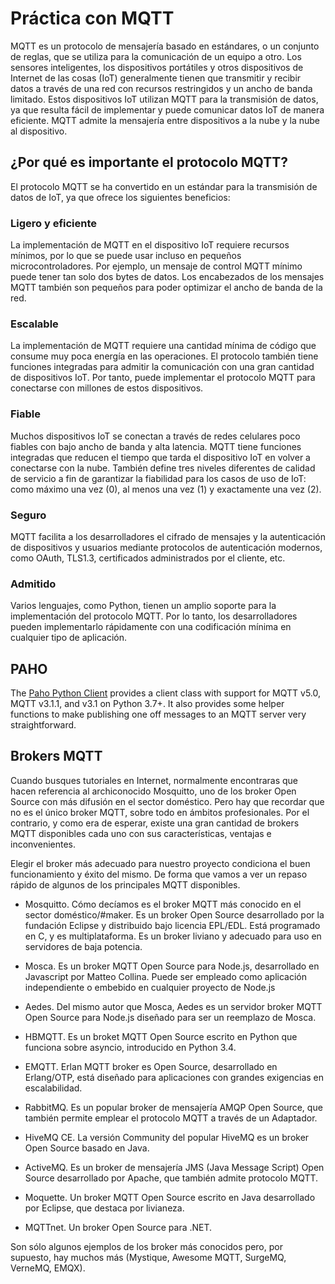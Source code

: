 # Práctica con MQTT

MQTT es un protocolo de mensajería basado en estándares, o un conjunto de reglas, que se utiliza para la comunicación de un equipo a otro. Los sensores inteligentes, los dispositivos portátiles y otros dispositivos de Internet de las cosas (IoT) generalmente tienen que transmitir y recibir datos a través de una red con recursos restringidos y un ancho de banda limitado. Estos dispositivos IoT utilizan MQTT para la transmisión de datos, ya que resulta fácil de implementar y puede comunicar datos IoT de manera eficiente. MQTT admite la mensajería entre dispositivos a la nube y la nube al dispositivo.

## ¿Por qué es importante el protocolo MQTT?

El protocolo MQTT se ha convertido en un estándar para la transmisión de datos de IoT, ya que ofrece los siguientes beneficios:

### Ligero y eficiente

La implementación de MQTT en el dispositivo IoT requiere recursos mínimos, por lo que se puede usar incluso en pequeños microcontroladores. Por ejemplo, un mensaje de control MQTT mínimo puede tener tan solo dos bytes de datos. Los encabezados de los mensajes MQTT también son pequeños para poder optimizar el ancho de banda de la red.

### Escalable

La implementación de MQTT requiere una cantidad mínima de código que consume muy poca energía en las operaciones. El protocolo también tiene funciones integradas para admitir la comunicación con una gran cantidad de dispositivos IoT. Por tanto, puede implementar el protocolo MQTT para conectarse con millones de estos dispositivos.

### Fiable

Muchos dispositivos IoT se conectan a través de redes celulares poco fiables con bajo ancho de banda y alta latencia. MQTT tiene funciones integradas que reducen el tiempo que tarda el dispositivo IoT en volver a conectarse con la nube. También define tres niveles diferentes de calidad de servicio a fin de garantizar la fiabilidad para los casos de uso de IoT: como máximo una vez (0), al menos una vez (1) y exactamente una vez (2).

### Seguro

MQTT facilita a los desarrolladores el cifrado de mensajes y la autenticación de dispositivos y usuarios mediante protocolos de autenticación modernos, como OAuth, TLS1.3, certificados administrados por el cliente, etc.

### Admitido

Varios lenguajes, como Python, tienen un amplio soporte para la implementación del protocolo MQTT. Por lo tanto, los desarrolladores pueden implementarlo rápidamente con una codificación mínima en cualquier tipo de aplicación.

## PAHO

The [Paho Python Client](https://pypi.org/project/paho-mqtt/) provides a client class with support for MQTT v5.0, MQTT v3.1.1, and v3.1 on Python 3.7+. It also provides some helper functions to make publishing one off messages to an MQTT server very straightforward.

## Brokers MQTT

Cuando busques tutoriales en Internet, normalmente encontraras que hacen referencia al archiconocido Mosquitto, uno de los broker Open Source con más difusión en el sector doméstico. Pero hay que recordar que no es el único broker MQTT, sobre todo en ámbitos profesionales. Por el contrario, y como era de esperar, existe una gran cantidad de brokers MQTT disponibles cada uno con sus características, ventajas e inconvenientes.

Elegir el broker más adecuado para nuestro proyecto condiciona el buen funcionamiento y éxito del mismo. De forma que vamos a ver un repaso rápido de algunos de los principales MQTT disponibles.

* Mosquitto. Cómo decíamos es el broker MQTT más conocido en el sector doméstico/#maker. Es un broker Open Source desarrollado por la fundación Eclipse y distribuido bajo licencia EPL/EDL. Está programado en C, y es multiplataforma. Es un broker liviano y adecuado para uso en servidores de baja potencia.

* Mosca. Es un broker MQTT Open Source para Node.js, desarrollado en Javascript por Matteo Collina. Puede ser empleado como aplicación independiente o embebido en cualquier proyecto de Node.js

* Aedes. Del mismo autor que Mosca, Aedes es un servidor broker MQTT Open Source para Node.js diseñado para ser un reemplazo de Mosca.

* HBMQTT. Es un broket MQTT Open Source escrito en Python que funciona sobre asyncio, introducido en Python 3.4.

* EMQTT. Erlan MQTT broker es Open Source, desarrollado en Erlang/OTP, está diseñado para aplicaciones con grandes exigencias en escalabilidad.

* RabbitMQ. Es un popular broker de mensajería AMQP Open Source, que también permite emplear el protocolo MQTT a través de un Adaptador.

* HiveMQ CE. La versión Community del popular HiveMQ es un broker Open Source basado en Java.

* ActiveMQ. Es un broker de mensajería JMS (Java Message Script) Open Source desarrollado por Apache, que también admite protocolo MQTT.

* Moquette. Un broker MQTT Open Source escrito en Java desarrollado por Eclipse, que destaca por livianeza.

* MQTTnet. Un broker Open Source para .NET.

Son sólo algunos ejemplos de los broker más conocidos pero, por supuesto, hay muchos más (Mystique, Awesome MQTT, SurgeMQ, VerneMQ, EMQX).
